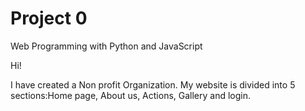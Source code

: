 # Project 0

Web Programming with Python and JavaScript

Hi!

I have created a Non profit Organization. My website is divided into 5 sections:Home page, About us, Actions, Gallery and login.
